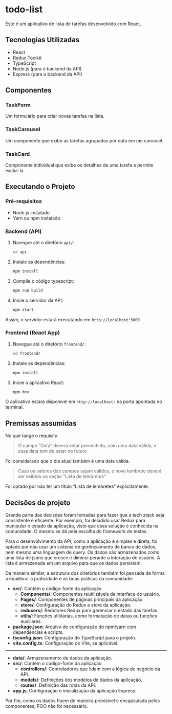 # todo-list

Este é um aplicativo de lista de tarefas desenvolvido com React.

## Tecnologias Utilizadas

- React
- Redux Toolkit
- TypeScript
- Node.js (para o backend da API)
- Express (para o backend da API)

## Componentes

### TaskForm

Um formulário para criar novas tarefas na lista.

### TaskCarousel

Um componente que exibe as tarefas agrupadas por data em um carousel.

### TaskCard

Componente individual que exibe os detalhes de uma tarefa e permite excluí-la.

## Executando o Projeto

### Pré-requisitos

- Node.js instalado
- Yarn ou npm instalado

### Backend (API)

1. Navegue até o diretório `api/`:

   ```bash
   cd api
2. Instale as dependências:

    ```bash
    npm install


3. Compile o código typescript:
    ```bash
    npm run build

5. Inicie o servidor da API:

    ```bash
    npm start
Assim, o servidor estará executando em `http://localhost:3000`

### Frontend (React App)

1. Navegue até o diretório `frontend/`:
    ```bash
    cd frontend/


2. Instale as dependências:
    ```bash
    npm install


3. Inicie o aplicativo React:
    ```bash
    npm dev

O aplicativo estará disponível em `http://localhost:` na porta apontada no terminal.

## Premissas assumidas
No que tange o requisito 

> O campo “Data” deverá estar preenchido, com uma data válida, e essa data tem de estar no futuro

Foi considerado que o dia atual também é uma data válida.

> Caso os valores dos campos sejam válidos, o novo lembrete deverá ser exibido na seção “Lista de lembretes”

Foi optado por não ter um título “Lista de lembretes” explicitamente.

## Decisões de projeto

Grande parte das decisões foram tomadas para fazer que a tech stack seja consistente e eficiente. Por exemplo, foi decidido usar Redux para manipular o estado da aplicação, visto que essa solução é conhecida na comunidade. O mesmo se dá pela escolha do framework de testes.

Para o desenvolvimento da API, como a aplicação é simples e direta, foi optado por não usar um sistema de gerênciamento de banco de dados, nem mesmo uma linguagem de query. Os dados são armazenados como uma lista de jsons que cresce e diminui perante a interação do usuário. A lista é armazenada em um arquivo para que os dados persistam.

De maneira similar, a estrutura dos diretórios também foi pensada de forma a equilibrar a praticidade e as boas práticas da comunidade: 
- **src/**: Contém o código-fonte da aplicação.
  - **Components/**: Componentes reutilizáveis da interface do usuário.
  - **Pages/**: Componentes de páginas principais da aplicação.
  - **store/**: Configuração do Redux e store da aplicação.
  - **reducers/**: Redutores Redux para gerenciar o estado das tarefas.
  - **utils/**: Funções utilitárias, como formatação de datas ou funções auxiliares.
- **package.json**: Arquivo de configuração do npm/yarn com dependências e scripts.
- **tsconfig.json**: Configuração do TypeScript para o projeto.
- **vite.config.ts**: Configuração do Vite, se aplicável.

<hr>

- **data/**: Armazenamento de dados da aplicação.
- **src/**: Contém o código-fonte da aplicação.
  - **controllers/**: Controladores que lidam com a lógica de negócio da API.
  - **models/**: Definições dos modelos de dados da aplicação.
  - **routes/**: Definição das rotas da API.
- **app.js**: Configuração e inicialização da aplicação Express.

Por fim, como os dados fluem de maneira previsível e encapsulada pelos componentes, POO não foi necessário.